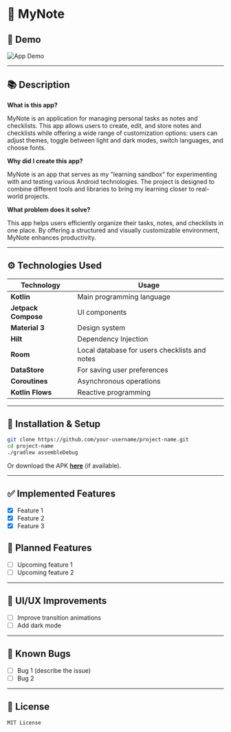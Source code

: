 # 📱 MyNote

## 🎥 Demo
![App Demo](assets/demo.gif)

---

## 📚 Description

**What is this app?**

MyNote is an application for managing personal tasks as notes and checklists. This app allows users to create, edit, and store notes and checklists while offering a wide range of customization options: users can adjust themes, toggle between light and dark modes, switch languages, and choose fonts.

**Why did I create this app?**

MyNote is an app that serves as my "learning sandbox" for experimenting with and testing various Android technologies. The project is designed to combine different tools and libraries to bring my learning closer to real-world projects.

**What problem does it solve?**

This app helps users efficiently organize their tasks, notes, and checklists in one place. By offering a structured and visually customizable environment, MyNote enhances productivity.

---

## ⚙️ Technologies Used
| Technology       | Usage                     |
|-----------------|--------------------------|
| **Kotlin**      | Main programming language |
| **Jetpack Compose** | UI components         |
| **Material 3**  | Design system             |
| **Hilt**        | Dependency Injection      |
| **Room**        | Local database for users checklists and notes|
| **DataStore**   | For saving user preferences|
| **Coroutines**  | Asynchronous operations   |
| **Kotlin Flows**| Reactive programming      |

---

## 🚀 Installation & Setup
```sh
git clone https://github.com/your-username/project-name.git
cd project-name
./gradlew assembleDebug
```
Or download the APK [**here**](#) (if available).

---

## ✅ Implemented Features
- [x] Feature 1
- [x] Feature 2
- [x] Feature 3

## 🔧 Planned Features
- [ ] Upcoming feature 1
- [ ] Upcoming feature 2

---

## 🎨 UI/UX Improvements
- [ ] Improve transition animations
- [ ] Add dark mode

---

## 🐞 Known Bugs
- [ ] Bug 1 (describe the issue)
- [ ] Bug 2

---

## 📜 License
```
MIT License
```

